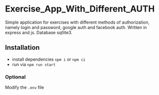 # Exercise_App_With_Different_AUTH
Simple application for exercises with different methods of authorization, namely login and password, google auth and facebook auth. Written in express and js. Database sqllite3.

## Installation
- install dependencies ```npm i``` or ```npm ci```
- run via ```npm run start```
### Optional
Modify the ```.env``` file
